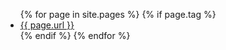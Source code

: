<ul>
  {% for page in site.pages %}
  {% if page.tag %}
    <li><a href="{{ page.url | relative_url }}">{{ page.url }}</a></li>
  {% endif %}
  {% endfor %}
</ul>
